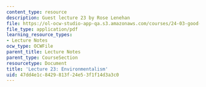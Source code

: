 ```yaml
---
content_type: resource
description: Guest lecture 23 by Rose Lenehan
file: https://ol-ocw-studio-app-qa.s3.amazonaws.com/courses/24-03-good-food-ethics-and-politics-of-food-spring-2017/47dd4e1c8429813f24e53f1f14d3a3c0_MIT24_03S17_lec22.pdf
file_type: application/pdf
learning_resource_types:
- Lecture Notes
ocw_type: OCWFile
parent_title: Lecture Notes
parent_type: CourseSection
resourcetype: Document
title: 'Lecture 23: Environmentalism'
uid: 47dd4e1c-8429-813f-24e5-3f1f14d3a3c0
---
```

